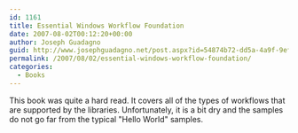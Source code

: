 ```yaml
---
id: 1161
title: Essential Windows Workflow Foundation
date: 2007-08-02T00:12:20+00:00
author: Joseph Guadagno
guid: http://www.josephguadagno.net/post.aspx?id=54874b72-dd5a-4a9f-9efb-92ed84947234
permalink: /2007/08/02/essential-windows-workflow-foundation/
categories:
  - Books
---
```

This book was quite a hard read.  It covers all of the types of workflows that are supported by the libraries. Unfortunately, it is a bit dry and the samples do not go far from the typical "Hello World" samples.